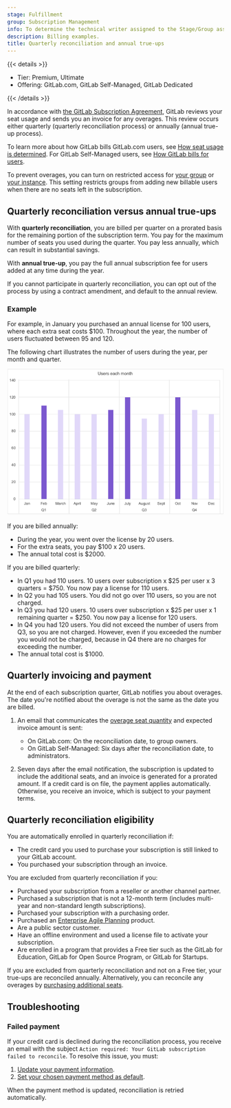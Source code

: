 ```yaml
---
stage: Fulfillment
group: Subscription Management
info: To determine the technical writer assigned to the Stage/Group associated with this page, see https://handbook.gitlab.com/handbook/product/ux/technical-writing/#assignments
description: Billing examples.
title: Quarterly reconciliation and annual true-ups
---
```


{{< details >}}

- Tier: Premium, Ultimate
- Offering: GitLab.com, GitLab Self-Managed, GitLab Dedicated

{{< /details >}}

In accordance with [the GitLab Subscription Agreement](https://about.gitlab.com/terms/),
GitLab reviews your seat usage and sends you an invoice for any overages.
This review occurs either quarterly (quarterly reconciliation process) or annually (annual true-up process).

To learn more about how GitLab bills GitLab.com users, see [How seat usage is determined](gitlab_com/_index.md#how-seat-usage-is-determined). For GitLab Self-Managed users, see [How GitLab bills for users](self_managed/_index.md#how-gitlab-bills-for-users).

To prevent overages, you can turn on restricted access for [your group](../user/group/manage.md#turn-on-restricted-access)
or [your instance](../administration/settings/sign_up_restrictions.md#turn-on-restricted-access).
This setting restricts groups from adding new billable users when there are no seats left in the subscription.

## Quarterly reconciliation versus annual true-ups

With **quarterly reconciliation**, you are billed per quarter on a prorated basis for the remaining portion of the subscription term.
You pay for the maximum number of seats you used during the quarter.
You pay less annually, which can result in substantial savings.

With **annual true-up**, you pay the full annual subscription fee for users added at any time during the year.

If you cannot participate in quarterly reconciliation, you can opt out of the process by using a contract amendment,
and default to the annual review.

### Example

For example, in January you purchased an annual license for 100 users, where each extra seat costs $100.
Throughout the year, the number of users fluctuated between 95 and 120.

The following chart illustrates the number of users during the year, per month and quarter.

![Bar chart with number of users per month and quarter](img/quarterly_reconciliation_v14_7.png)

If you are billed annually:

- During the year, you went over the license by 20 users.
- For the extra seats, you pay $100 x 20 users.
- The annual total cost is $2000.

If you are billed quarterly:

- In Q1 you had 110 users. 10 users over subscription x $25 per user x 3 quarters = $750.
  You now pay a license for 110 users.
- In Q2 you had 105 users. You did not go over 110 users, so you are not charged.
- In Q3 you had 120 users. 10 users over subscription x $25 per user x 1 remaining quarter = $250.
  You now pay a license for 120 users.
- In Q4 you had 120 users. You did not exceed the number of users from Q3, so you are not charged.
  However, even if you exceeded the number you would not be charged, because in Q4 there are no charges for exceeding the number.
- The annual total cost is $1000.

## Quarterly invoicing and payment

At the end of each subscription quarter, GitLab notifies you about overages.
The date you're notified about the overage is not the same as the date you are billed.

1. An email that communicates the [overage seat quantity](gitlab_com/_index.md#seats-owed)
and expected invoice amount is sent:

   - On GitLab.com: On the reconciliation date, to group owners.
   - On GitLab Self-Managed: Six days after the reconciliation date, to administrators.

1. Seven days after the email notification, the subscription is updated to include the additional seats,
and an invoice is generated for a prorated amount.
If a credit card is on file, the payment applies automatically.
Otherwise, you receive an invoice, which is subject to your payment terms.

## Quarterly reconciliation eligibility

You are automatically enrolled in quarterly reconciliation if:

- The credit card you used to purchase your subscription is still linked to your GitLab account.
- You purchased your subscription through an invoice.

You are excluded from quarterly reconciliation if you:

- Purchased your subscription from a reseller or another channel partner.
- Purchased a subscription that is not a 12-month term (includes multi-year and non-standard length subscriptions).
- Purchased your subscription with a purchasing order.
- Purchased an [Enterprise Agile Planning](manage_subscription.md#enterprise-agile-planning) product.
- Are a public sector customer.
- Have an offline environment and used a license file to activate your subscription.
- Are enrolled in a program that provides a Free tier such as the GitLab for Education,
GitLab for Open Source Program, or GitLab for Startups.

If you are excluded from quarterly reconciliation and not on a Free tier, your true-ups are reconciled annually.
Alternatively, you can reconcile any overages by [purchasing additional seats](manage_users_and_seats.md#buy-more-seats).

## Troubleshooting

### Failed payment

If your credit card is declined during the reconciliation process, you receive an email with the subject `Action required: Your GitLab subscription failed to reconcile`. To resolve this issue, you must:

1. [Update your payment information](customers_portal.md#change-your-payment-method).
1. [Set your chosen payment method as default](customers_portal.md#set-a-default-payment-method).

When the payment method is updated, reconciliation is retried automatically.
